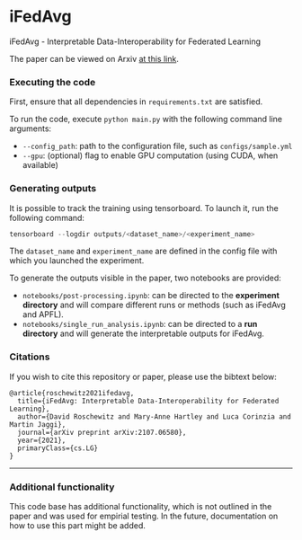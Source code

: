 # iFedAvg
iFedAvg -  Interpretable Data-Interoperability for Federated Learning

The paper can be viewed on Arxiv [at this link](https://arxiv.org/abs/2107.06580).

### Executing the code

First, ensure that all dependencies in `requirements.txt` are satisfied. 

To run the code, execute `python main.py` with the following command line arguments:
- `--config_path`: path to the configuration file, such as `configs/sample.yml`
- `--gpu`: (optional) flag to enable GPU computation (using CUDA, when available)

### Generating outputs 
It is possible to track the training using tensorboard. To launch it, run the following command:
```python
tensorboard --logdir outputs/<dataset_name>/<experiment_name>
```
The `dataset_name` and `experiment_name` are defined in the config file with which you launched the experiment.

To generate the outputs visible in the paper, two notebooks are provided:
- `notebooks/post-processing.ipynb`: can be directed to the **experiment directory** and will compare different runs or methods (such as iFedAvg and APFL).
- `notebooks/single_run_analysis.ipynb`: can be directed to a **run directory** and will generate the interpretable outputs for iFedAvg.

### Citations
If you wish to cite this repository or paper, please use the bibtext below:

```
@article{roschewitz2021ifedavg,
  title={iFedAvg: Interpretable Data-Interoperability for Federated Learning},
  author={David Roschewitz and Mary-Anne Hartley and Luca Corinzia and Martin Jaggi},
  journal={arXiv preprint arXiv:2107.06580},
  year={2021},
  primaryClass={cs.LG}
}
```

---

### Additional functionality

This code base has additional functionality, which is not outlined in the paper and was used for empirial testing. 
In the future, documentation on how to use this part might be added.